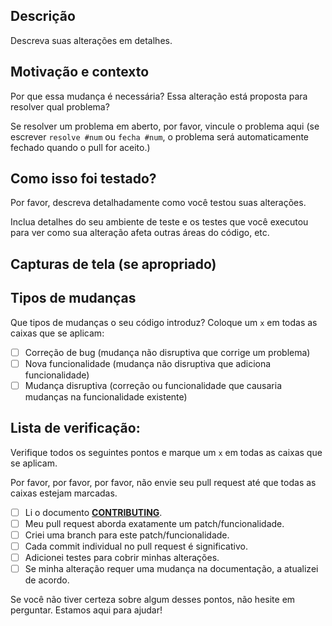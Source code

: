 <!--- Forneça um resumo geral das suas alterações no Título acima -->

## Descrição

Descreva suas alterações em detalhes.

## Motivação e contexto

Por que essa mudança é necessária? Essa alteração está proposta para resolver qual problema? 

Se resolver um problema em aberto, por favor, vincule o problema aqui (se escrever `resolve #num`
ou `fecha #num`, o problema será automaticamente fechado quando o pull for aceito.)


## Como isso foi testado?

Por favor, descreva detalhadamente como você testou suas alterações.

Inclua detalhes do seu ambiente de teste e os testes que você executou para
ver como sua alteração afeta outras áreas do código, etc.

## Capturas de tela (se apropriado)

## Tipos de mudanças

Que tipos de mudanças o seu código introduz? Coloque um `x` em todas as caixas que se aplicam:
- [ ] Correção de bug (mudança não disruptiva que corrige um problema)
- [ ] Nova funcionalidade (mudança não disruptiva que adiciona funcionalidade)
- [ ] Mudança disruptiva (correção ou funcionalidade que causaria mudanças na funcionalidade existente)

## Lista de verificação:

Verifique todos os seguintes pontos e marque um `x` em todas as caixas que se aplicam.

Por favor, por favor, por favor, não envie seu pull request até que todas as caixas estejam marcadas.

- [ ] Li o documento **[CONTRIBUTING][link-contrib]**.
- [ ] Meu pull request aborda exatamente um patch/funcionalidade.
- [ ] Criei uma branch para este patch/funcionalidade.
- [ ] Cada commit individual no pull request é significativo.
- [ ] Adicionei testes para cobrir minhas alterações.
- [ ] Se minha alteração requer uma mudança na documentação, a atualizei de acordo.

Se você não tiver certeza sobre algum desses pontos, não hesite em perguntar. Estamos aqui para ajudar!

[link-contrib]: https://github.com/realfabecker/.github/blob/main/.github/CONTRIBUTING.md
